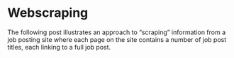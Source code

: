 # Webscraping
The following post illustrates an approach to “scraping” information from a job posting site where each page on the site contains a number of job post titles, each linking to a full job post. 
